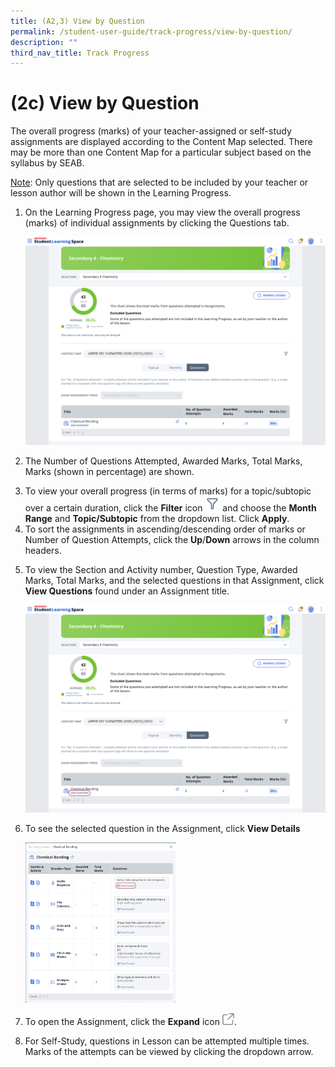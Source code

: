 ```yaml
---
title: (A2,3) View by Question
permalink: /student-user-guide/track-progress/view-by-question/
description: ""
third_nav_title: Track Progress
---
```

<h1 id="-2c-view-by-question">(2c) View by Question</h1>
<p>The overall progress (marks) of your teacher-assigned or self-study assignments are displayed according to the Content Map selected. There may be more than one Content Map for a particular subject based on the syllabus by SEAB.</p>
<p><u>Note</u>: Only questions that are selected to be included by your teacher or lesson author will be shown in the Learning Progress. </p>
<ol>
<li><p>On the Learning Progress page, you may view the overall progress (marks) of individual assignments by clicking the Questions tab.</p>
<p><img src="/images/1Student/TP-LP4.png"></p>
</li>
<li><p>The Number of Questions Attempted, Awarded Marks, Total Marks, Marks (shown in percentage) are shown.</p>
</li>
<li>To view your overall progress (in terms of marks) for a topic/subtopic over a certain duration, click the <strong>Filter</strong> icon <img style="width:1.5rem; display: inline;" src="/images/Icons/Filter24.svg"> and choose the <strong>Month Range</strong> and <strong>Topic/Subtopic</strong> from the dropdown list. Click <strong>Apply</strong>.</li>
<li>To sort the assignments in ascending/descending order of marks or Number of Question Attempts, click the <strong>Up</strong>/<strong>Down</strong> arrows in the column headers.</li>
<li><p>To view the Section and Activity number, Question Type, Awarded Marks, Total Marks, and the selected questions in that Assignment, click <strong>View Questions</strong> found under an Assignment title. </p>
<p><img src="/images/1Student/TP-LP5.png"></p>
</li>
<li><p>To see the selected question in the Assignment, click <strong>View Details</strong> </p>
<p><img style="width: 50%;" src="/images/1Student/TP-LP6.png"></p>
</li>
<li><p>To open the Assignment, click the <strong>Expand</strong> icon <img style="width:1.2rem; display: inline;" src="/images/Icons/external-link.svg">. </p>
</li>
<li>For Self-Study, questions in Lesson can be attempted multiple times. Marks of the attempts can be viewed by clicking the dropdown arrow.</li>
</ol>